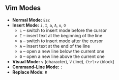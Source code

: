 
## Vim Modes
- **Normal Mode:** `Esc`
- **Insert Mode:** `i`, `I`, `a`, `A`, `o`, `O`
  - `i` – switch to insert mode before the cursor
  - `I` – insert text at the beginning of the line
  - `a` – switch to insert mode after the cursor
  - `A` – insert text at the end of the line
  - `o` – open a new line below the current one
  - `O` – open a new line above the current one
- **Visual Mode:** `v` (character), `V` (line), `Ctrl+v` (block)
- **Command-Line Mode:** `:`
- **Replace Mode:** `R`



